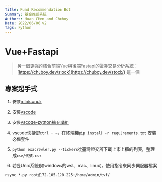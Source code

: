 ```yaml
---
Title: Fund Recommendation Bot
Summary: 基金推薦系統
Authors: Huan CHen and Chuboy
Date: 2022/06/06 v2
Tags: Python 
---
```


# Vue+Fastapi
> 另一個更強的結合前端Vue與後端Fastapi的證券交易分析系統：[https://chuboy.dev/stock](https://chuboy.dev/stock/)
> 這一個

## 專案起手式
1.  安裝[miniconda](https://docs.conda.io/en/latest/miniconda.html)
2. 安裝[vscode](https://code.visualstudio.com)
3. 安裝[vscode-python擴充模組](https://marketplace.visualstudio.com/items?itemName=ms-python.python)
4. vscode快捷鍵`ctrl + ~`，在終端機`pip install -r requirements.txt` 安裝必備套件
5. `python exacrawler.py --tickers`從臺灣證交所下載上市上櫃的列表，整理成`csv/代號.csv`

2. 若是Unix系統(如windows的wsl、mac、linux)，使用指令來同步伺服器檔案
```shell
rsync *.py root@172.105.120.225:/home/admin/tvf/
```
